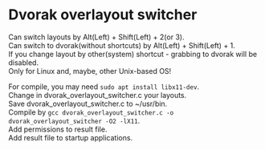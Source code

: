 # Dvorak overlayout switcher
Can switch layouts by Alt(Left) + Shift(Left) + 2(or 3).  
Can switch to dvorak(without shortcuts) by Alt(Left) + Shift(Left) + 1.  
If you change layout by other(system) shortcut - grabbing to dvorak will be disabled.  
Only for Linux and, maybe, other Unix-based OS!  

For compile, you may need ```sudo apt install libx11-dev```.  
Change in dvorak_overlayout_switcher.c your layouts.  
Save dvorak_overlayout_switcher.c to ~/usr/bin.  
Compile by ```gcc dvorak_overlayout_switcher.c -o dvorak_overlayout_switcher -O2 -lX11```.  
Add permissions to result file.  
Add result file to startup applications.  
